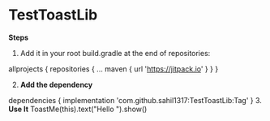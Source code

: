 # TestToastLib

**Steps**

1. Add it in your root build.gradle at the end of repositories:

allprojects {
		repositories {
			...
			maven { url 'https://jitpack.io' }
		}
	}
  
2. **Add the dependency**

 dependencies {
	        implementation 'com.github.sahil1317:TestToastLib:Tag'
	}
3. **Use It**
             ToastMe(this).text("Hello ").show()
